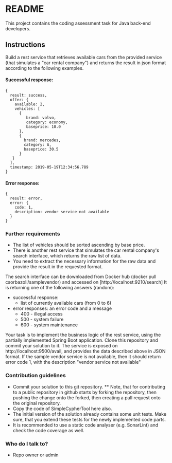 # README #

This project contains the coding assessment task for Java back-end developers.

## Instructions ##

Build a rest service that retrieves available cars from the provided service (that simulates a "car rental company") and returns the result in json format
according to the following examples.

#### Successful response: ####

```
{
  result: success,
  offer: {
    available: 2,
    vehicles: [
      {
         brand: volvo,
         category: economy,
         baseprice: 10.0
      },
      {
        brand: mercedes,
        category: A,
        baseprice: 30.5
      }
   }
  ],
  timestamp: 2019-05-19T12:34:56.789
}
```

#### Error response: ####

```
{
  result: error,
  error: {
    code: 1,
    description: vendor service not available
  }
}
```

### Further requirements ###
* The list of vehicles should be sorted ascending by base price.
* There is another rest service that simulates the car rental company's search interface, which returns the raw list of data.
* You need to extract the necessary information for the raw data and provide the result in the requested format.

The search interface can be downloaded from Docker hub (docker pull csorbazoli/samplevendor) and accessed on [http://localhost:9210/search]
It is returning one of the following answers (random):

* successful response:
    * list of currently available cars (from 0 to 6)
* error responses: an error code and a message
    * 400 - illegal access
    * 500 - system failure
    * 600 - system maintenance

Your task is to implement the business logic of the rest service, using the partially implemented Spring Boot application. Clone this repository and commit your solution to it.
The service is exposed on http://localhost:9500/avail, and provides the data described above in JSON format.
If the sample vendor service is not available, then it should return error code 1, with the description "vendor service not available"

### Contribution guidelines ###

* Commit your solution to this git repository.
** Note, that for contributing to a public repository in github starts by forking the repository, 
then pushing the change onto the forked, then creating a pull request onto the original repository.
* Copy the code of SimpleCypherTool here also.
* The initial version of the solution already contains some unit tests. Make sure, that you extend these tests for the newly implemented code parts.
* It is recommended to use a static code analyser (e.g. SonarLint) and check the code coverage as well.

### Who do I talk to? ###

* Repo owner or admin
